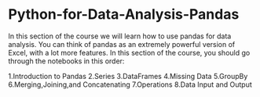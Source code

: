# Python-for-Data-Analysis-Pandas

In this section of the course we will learn how to use pandas for data analysis. You can think of pandas as an extremely powerful version of Excel, with a lot more features. In this section of the course, you should go through the notebooks in this order:

1.Introduction to Pandas
2.Series
3.DataFrames
4.Missing Data
5.GroupBy
6.Merging,Joining,and Concatenating
7.Operations
8.Data Input and Output
